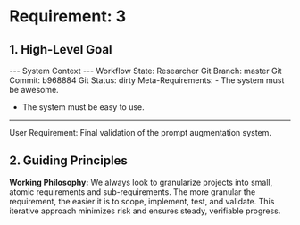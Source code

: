 # Requirement: 3

## 1. High-Level Goal

--- System Context ---
Workflow State: Researcher
Git Branch: master
Git Commit: b968884
Git Status: dirty
Meta-Requirements: - The system must be awesome.
- The system must be easy to use.

----------------------

User Requirement: Final validation of the prompt augmentation system.

## 2. Guiding Principles

**Working Philosophy:** We always look to granularize projects into small, atomic requirements and sub-requirements. The more granular the requirement, the easier it is to scope, implement, test, and validate. This iterative approach minimizes risk and ensures steady, verifiable progress.
